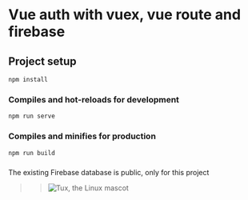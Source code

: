 # Vue auth with vuex, vue route and firebase

## Project setup
```
npm install
```

### Compiles and hot-reloads for development
```
npm run serve
```

### Compiles and minifies for production
```
npm run build
```

###
The existing Firebase database is public, only for this project

>> ![Tux, the Linux mascot](https://www.google.com/logos/doodles/2019/pan-american-games-2019-5739122751700992-s.png)
